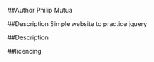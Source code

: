 ##Author
Philip Mutua

##Description 
Simple website to practice jquery 

##Description 


##licencing


